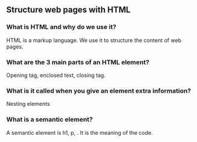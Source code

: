 ## Structure web pages with HTML

### What is HTML and why do we use it?
HTML is a markup language. We use it to structure the content of web pages. 


### What are the 3 main parts of an HTML element?

Opening tag, enclosed text, closing tag.

### What is it called when you give an element extra information?

Nesting elements

### What is a semantic element?
A semantic element is h1, p, . It is the meaning of the code. 

